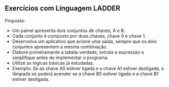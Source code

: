 ## Exercícios com Linguagem LADDER

Proposta:
- Um painel apresenta dois conjuntos de chaves, A e B.
- Cada conjunto é composto por duas chaves, chave 0 e chave 1.
- Desenvolva um aplicativo que acione uma saída, sempre que os dois conjuntos apresentem a mesma combinação.
- Elabore primeiramente a tabela-verdade, extraia a expressão e simplifique antes de implementar o programa.
- Utilize as lógicas básicas já estudadas.
- Exemplo: Se as chave A0 estiver ligada e a chave A1 estiver desligada, a lâmpada só poderá acender se a
chave B0 estiver ligada e a chave B1 estiver desligada.
